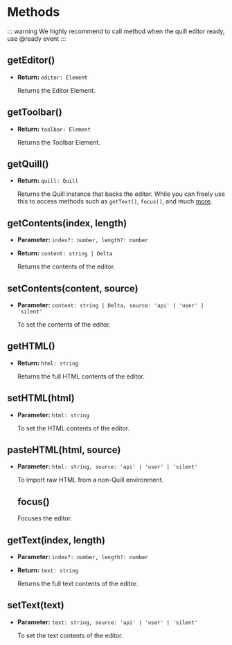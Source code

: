 # Methods

::: warning
We highly recommend to call method when the quill editor ready, use @ready event
:::

## getEditor()
  
- **Return:** `editor: Element`

  Returns the Editor Element.

## getToolbar()
  
- **Return:** `toolbar: Element`

  Returns the Toolbar Element.

## getQuill()

- **Return:** `quill: Quill`

  Returns the Quill instance that backs the editor. While you can freely use this to access methods such as `getText()`, `focus()`, and much [more](https://quilljs.com/docs/api/).

## getContents(index, length)

- **Parameter:** `index?: number, length?: number`
- **Return:** `content: string | Delta`

  Returns the contents of the editor.

## setContents(content, source)

- **Parameter:** `content: string | Delta, source: 'api' | 'user' | 'silent'`

  To set the contents of the editor.

## getHTML()
  
- **Return:** `html: string`

  Returns the full HTML contents of the editor.

## setHTML(html)

- **Parameter:** `html: string`

  To set the HTML contents of the editor.
  
## pasteHTML(html, source)

- **Parameter:** `html: string, source: 'api' | 'user' | 'silent'`

  To import raw HTML from a non-Quill environment.

  ## focus()

  Focuses the editor.

## getText(index, length)
  
- **Parameter:** `index?: number, length?: number`
- **Return:** `text: string`

  Returns the full text contents of the editor.

## setText(text)

- **Parameter:** `text: string, source: 'api' | 'user' | 'silent'`

  To set the text contents of the editor.